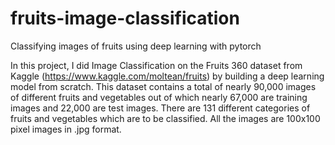 # fruits-image-classification
Classifying images of fruits using deep learning with pytorch

In this project, I did Image Classification on the Fruits 360 dataset from Kaggle (https://www.kaggle.com/moltean/fruits) by building a deep learning model from 
scratch. This dataset contains a total of nearly 90,000 images of different fruits and vegetables out of which nearly 67,000 are training images and 22,000 are test images. There 
are 131 different categories of fruits and vegetables which are to be classified. All the images are 100x100 pixel images in .jpg format.
